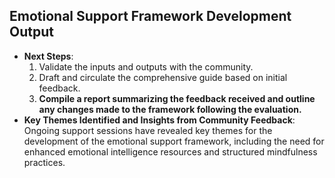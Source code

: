 

## Emotional Support Framework Development Output

- **Next Steps**: 
  1. Validate the inputs and outputs with the community.
  2. Draft and circulate the comprehensive guide based on initial feedback.
  3. **Compile a report summarizing the feedback received and outline any changes made to the framework following the evaluation.**
- **Key Themes Identified and Insights from Community Feedback**: Ongoing support sessions have revealed key themes for the development of the emotional support framework, including the need for enhanced emotional intelligence resources and structured mindfulness practices.